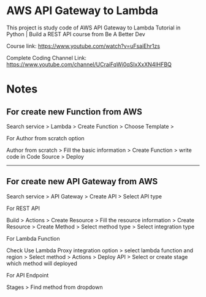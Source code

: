 # AWS API Gateway to Lambda

This project is study code of AWS API Gateway to Lambda Tutorial in Python | Build a REST API course from Be A Better Dev

Course link: https://www.youtube.com/watch?v=uFsaiEhr1zs

Complete Coding Channel Link: https://www.youtube.com/channel/UCraiFqWi0qSIxXxXN4IHFBQ

# Notes

## For create new Function from AWS

Search service > Lambda > Create Function > Choose Template >

For Author from scratch option

Author from scratch > Fill the basic information > Create Function > write code in Code Source > Deploy

---

## For create new API Gateway from AWS

Search service > API Gateway > Create API > Select API type

For REST API

Build > Actions > Create Resource > Fill the resource information > Create Resource > Create Method > Select method type > Select integration type

For Lambda Function

Check Use Lambda Proxy integration option > select lambda function and region > Select method > Actions > Deploy API > Select or create stage which method will deployed

For API Endpoint

Stages > Find method from dropdown
